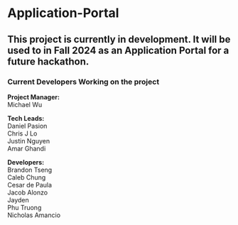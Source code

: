 # Application-Portal
## This project is currently in development. It will be used to in Fall 2024 as an Application Portal for a future hackathon.
### Current Developers Working on the project

**Project Manager:**  
Michael Wu 

**Tech Leads:**  
Daniel Pasion  
Chris J Lo  
Justin Nguyen  
Amar Ghandi  

**Developers:**  
Brandon Tseng  
Caleb Chung  
Cesar de Paula  
Jacob Alonzo  
Jayden  
Phu Truong   
Nicholas Amancio

